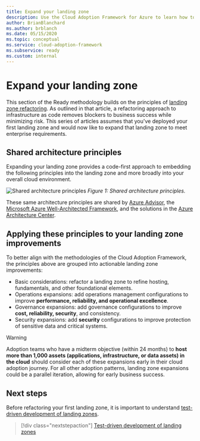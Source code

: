 ```yaml
---
title: Expand your landing zone
description: Use the Cloud Adoption Framework for Azure to learn how to expand a landing zone.
author: BrianBlanchard
ms.author: brblanch
ms.date: 05/15/2020
ms.topic: conceptual
ms.service: cloud-adoption-framework
ms.subservice: ready
ms.custom: internal
---
```


# Expand your landing zone

This section of the Ready methodology builds on the principles of [landing zone refactoring](../landing-zone/refactor.md). As outlined in that article, a refactoring approach to infrastructure as code removes blockers to business success while minimizing risk. This series of articles assumes that you've deployed your first landing zone and would now like to expand that landing zone to meet enterprise requirements.

## Shared architecture principles

Expanding your landing zone provides a code-first approach to embedding the following principles into the landing zone and more broadly into your overall cloud environment.

![Shared architecture principles](../../_images/ready/shared-principles.png)
*Figure 1: Shared architecture principles.*

These same architecture principles are shared by [Azure Advisor](/azure/advisor/advisor-overview), the [Microsoft Azure Well-Architected Framework](/azure/architecture/framework/), and the solutions in the [Azure Architecture Center](/azure/architecture/).

## Applying these principles to your landing zone improvements

To better align with the methodologies of the Cloud Adoption Framework, the principles above are grouped into actionable landing zone improvements:

- Basic considerations: refactor a landing zone to refine hosting, fundamentals, and other foundational elements.
- Operations expansions: add operations management configurations to improve **performance, reliability, and operational excellence**.
- Governance expansions: add governance configurations to improve **cost, reliability, security**, and consistency.
- Security expansions: add **security** configurations to improve protection of sensitive data and critical systems.

> [!WARNING]
> Adoption teams who have a midterm objective (within 24 months) to **host more than 1,000 assets (applications, infrastructure, or data assets) in the cloud** should consider each of these expansions early in their cloud adoption journey. For all other adoption patterns, landing zone expansions could be a parallel iteration, allowing for early business success.

## Next steps

Before refactoring your first landing zone, it is important to understand [test-driven development of landing zones](/docs/ready/considerations/test-driven-development).

> [!div class="nextstepaction"]
> [Test-driven development of landing zones](/docs/ready/considerations/test-driven-development)
